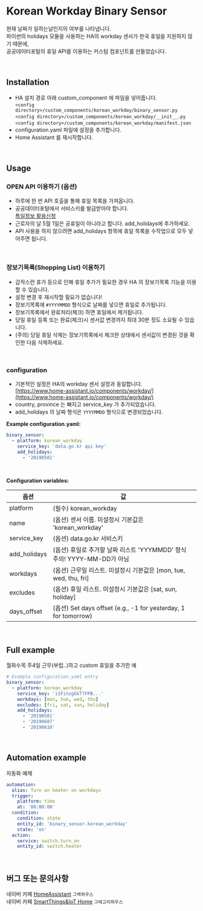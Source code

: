 # Korean Workday Binary Sensor



현재 날짜가 일하는날인지의 여부를 나타냅니다. \
파이썬의 holidays 모듈을 사용하는 HA의 workday 센서가 한국 휴일을 지원하지 않기 때문에, \
공공데이터포털의 휴일 API를 이용하는 커스텀 컴포넌트를 만들었습니다.

<br>

## Installation

- HA 설치 경로 아래 custom_component 에 파일을 넣어줍니다.
<br>`<config directory>/custom_components/korean_workday/binary_sensor.py`
<br>`<config directory>/custom_components/korean_workday/__init__.py`
<br>`<config directory>/custom_components/korean_workday/manifest.json`
- configuration.yaml 파일에 설정을 추가합니다.
- Home Assistant 를 재시작합니다.

<br>

## Usage

### OPEN API 이용하기 (옵션)
- 하루에 한 번 API 호출을 통해 휴일 목록을 가져옵니다.
- 공공데이터포털에서 서비스키를 발급받아야 합니다.\
[특일정보 활용신청](https://www.data.go.kr/dataset/15012690/openapi.do)
- 근로자의 날 5월 1일은 공휴일이 아니라고 합니다. add_holidays에 추가하세요.
- API 사용을 하지 않으려면 add_holidays 항목에 휴일 목록을 수작업으로 모두 넣어주면 됩니다.

<br>

### 장보기목록(Shopping List) 이용하기
- 갑작스런 휴가 등으로 인해 휴일 추가가 필요한 경우 HA 의 장보기목록 기능을 이용할 수 있습니다.
- 설정 변경 후 재시작할 필요가 없습니다!
- 장보기목록에 `#YYYYMMDD` 형식으로 날짜를 넣으면 휴일로 추가됩니다.
- 장보기목록에서 완료처리(체크) 하면 휴일에서 제거됩니다.
- 당일 휴일 등록 또는 완료(체크)시 센서값 변경까지 최대 30분 정도 소요될 수 있습니다.
- (주의) 당일 휴일 삭제는 장보기목록에서 체크한 상태에서 센서값이 변경된 것을 확인한 다음 삭제하세요.

<br>

### configuration
- 기본적인 설정은 HA의 workday 센서 설정과 동일합니다.\
[https://www.home-assistant.io/components/workday/](https://www.home-assistant.io/components/workday/)
- country, province 는 빠지고 service_key 가 추가되었습니다.
- add_holidays 의 날짜 형식은 `YYYYMMDD` 형식으로 변경되었습니다.

**Example configuration.yaml:**
```yaml
binary_sensor:
  - platform: korean_workday
    service_key: 'data.go.kr api key'
    add_holidays:
      - '20190501'
```
<br>

**Configuration variables:**

|옵션|값|
|--|--|
|platform| (필수) korean_workday |
|name| (옵션) 센서 이름. 미설정시 기본값은 'korean_workday' |
|service_key| (옵션) data.go.kr 서비스키 |
|add_holidays| (옵션) 휴일로 추가할 날짜 리스트 'YYYMMDD' 형식<br>주의! YYYY-MM-DD가 아님 |
|workdays| (옵션) 근무일 리스트. 미설정시 기본값은 [mon, tue, wed, thu, fri] |
|excludes| (옵션) 휴일 리스트. 미설정시 기본값은 [sat, sun, holiday] |
|days_offset| (옵션) Set days offset (e.g., -1 for yesterday, 1 for tomorrow) |

<br>

## Full example
월화수목 주4일 근무(부럽..)하고 custom 휴일을 추가한 예

```yaml
# Example configuration.yaml entry
binary_sensor:
  - platform: korean_workday
    service_key: 'i1FinzgGkT7FPB...'
    workdays: [mon, tue, wed, thu]
    excludes: [fri, sat, sun, holiday]
    add_holidays:
      - '20190501'
      - '20190607'
      - '20190610'
```
<br>

## Automation example
자동화 예제

```yaml
automation:
  alias: Turn on heater on workdays
  trigger:
    platform: time
    at: '08:00:00'
  condition:
    condition: state
    entity_id: 'binary_sensor.korean_workday'
    state: 'on'
  action:
    service: switch.turn_on
    entity_id: switch.heater
```
<br>

## 버그 또는 문의사항
네이버 카페 [HomeAssistant](https://cafe.naver.com/koreassistant/) `그렉하우스` \
네이버 카페 [SmartThings&IoT Home](https://cafe.naver.com/stsmarthome/) `그레고리하우스`


